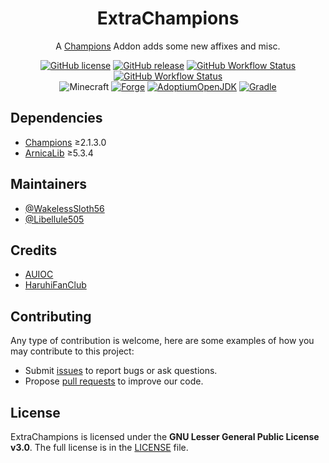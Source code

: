 <h1 align="center">ExtraChampions</h1>

<div align="center">

A [Champions](https://github.com/TheIllusiveC4/Champions) Addon adds some new affixes and misc.

[![GitHub license](https://img.shields.io/github/license/auioc/ExtraChampions?style=flat-square)](/LICENSE)
[![GitHub release](https://img.shields.io/github/v/release/auioc/ExtraChampions?style=flat-square)](https://github.com/auioc/ExtraChampions/releases/latest)
[![GitHub Workflow Status](https://img.shields.io/github/workflow/status/auioc/ExtraChampions/auto-release?label=release%20build&style=flat-square)](https://github.com/auioc/ExtraChampions/actions/workflows/auto-release.yml)
[![GitHub Workflow Status](https://img.shields.io/github/workflow/status/auioc/ExtraChampions/dev-build?label=dev%20build&style=flat-square)](https://github.com/auioc/ExtraChampions/actions/workflows/dev-build.yml)
<br/>
![Minecraft](https://img.shields.io/static/v1?label=Minecraft&message=1.18.2&color=00aa00&style=flat-square)
[![Forge](https://img.shields.io/static/v1?label=Forge&message=40.1.0&color=e04e14&logo=Conda-Forge&style=flat-square)](http://files.minecraftforge.net/net/minecraftforge/forge/index_1.18.2.html)
[![AdoptiumOpenJDK](https://img.shields.io/static/v1?label=AdoptiumOpenJDK&message=17.0.2%2B8&color=brightgreen&logo=java&style=flat-square)](https://adoptium.net/?variant=openjdk17&jvmVariant=hotspot)
[![Gradle](https://img.shields.io/static/v1?label=Gradle&message=7.3&color=brightgreen&logo=gradle&style=flat-square)](https://docs.gradle.org/7.3/release-notes.html)

</div>

## Dependencies

- [Champions](https://github.com/TheIllusiveC4/Champions) ≥2.1.3.0
- [ArnicaLib](https://github.com/auioc/arnicalib-mcmod) ≥5.3.4

## Maintainers

- [@WakelessSloth56](https://github.com/WakelessSloth56)
- [@Libellule505](https://github.com/Libellule505)

## Credits

- [AUIOC](https://www.auioc.com)
- [HaruhiFanClub](https://github.com/HaruhiFanClub)

## Contributing

Any type of contribution is welcome, here are some examples of how you may contribute to this project:

- Submit [issues](https://github.com/auioc/ExtraChampions/issues) to report bugs or ask questions.
- Propose [pull requests](https://github.com/auioc/ExtraChampions/pulls) to improve our code.

## License

ExtraChampions is licensed under the **GNU Lesser General Public License v3.0**.
The full license is in the [LICENSE](/LICENSE) file.
